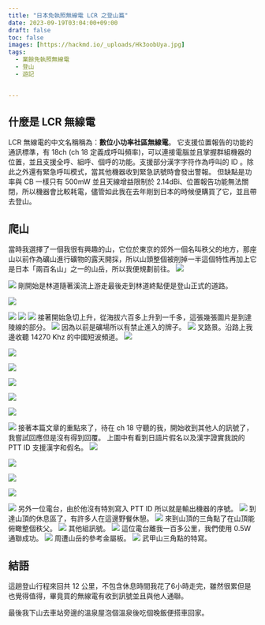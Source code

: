 ```yaml
---
title: "日本免執照無線電 LCR 之登山篇"
date: 2023-09-19T03:04:00+09:00
draft: false
toc: false
images: [https://hackmd.io/_uploads/Hk3oobUya.jpg]
tags:
  - 業餘免執照無線電
  - 登山
  - 遊記


---
```

## 什麼是 LCR 無線電
LCR 無線電的中文名稱稱為：**數位小功率社區無線電**。
它支援位置報告的功能的通訊標準，有 18ch (ch 18 定義成呼叫頻率)，可以連接電腦並且掌握群組機器的位置，並且支援全呼、組呼、個呼的功能。支援部分漢字字符作為呼叫的 ID 。除此之外還有緊急呼叫模式，當其他機器收到緊急訊號時會發出警報。 但缺點是功率與 CB 一樣只有 500mW 並且天線增益限制於 2.14dBi、位置報告功能無法關閉，所以機器會比較耗電，儘管如此我在去年剛到日本的時候便購買了它，並且帶去登山。
## 爬山
當時我選擇了一個我很有興趣的山，它位於東京的郊外一個名叫秩父的地方，那座山以前作為礦山進行礦物的露天開採，所以山頭整個被削掉一半這個特性再加上它是日本「兩百名山」之一的山岳，所以我便規劃前往。
![](https://hackmd.io/_uploads/HJxhsoZUk6.jpg)

![](https://hackmd.io/_uploads/Synis-Uyp.jpg)
剛開始是林道隨著溪流上游走最後走到林道終點便是登山正式的道路。


![](https://hackmd.io/_uploads/rk-noiW8kp.jpg)

![](https://hackmd.io/_uploads/H1pjj-Uka.jpg)
![](https://hackmd.io/_uploads/rkM2joZLkp.jpg)
![](https://hackmd.io/_uploads/rJfnoi-Iya.jpg)
接著開始急切上升，從海拔六百多上升到一千多，這張幾張圖片是到達陵線的部分。
![](https://hackmd.io/_uploads/SkZ2ojZIJp.jpg)
因為以前是礦場所以有禁止進入的牌子。
![](https://hackmd.io/_uploads/S1f3sjb8ya.jpg)
叉路景。沿路上我邊收聽 14270 Khz 的中國短波頻道。
![](https://hackmd.io/_uploads/Hyxnoo-UJ6.jpg)

![](https://hackmd.io/_uploads/BJgpjjZLJ6.jpg)

![](https://hackmd.io/_uploads/Hk3ji-Uk6.jpg)

![](https://hackmd.io/_uploads/ryZhjoWL1a.jpg)

![](https://hackmd.io/_uploads/rJgnoi-IkT.jpg)

![](https://hackmd.io/_uploads/H1-hsobI1a.jpg)

![](https://hackmd.io/_uploads/Hk3oobUya.jpg)
接著本篇文章的重點來了，待在 ch 18 守聽的我，開始收到其他人的訊號了，我嘗試回應但是沒有得到回覆。
上圖中有看到日語片假名以及漢字證實我說的 PTT ID 支援漢字和假名。
![](https://hackmd.io/_uploads/Hk3ioWL1T.jpg)

![](https://hackmd.io/_uploads/B12os-Uy6.jpg)

![](https://hackmd.io/_uploads/Byg3jiZIJa.jpg)

![](https://hackmd.io/_uploads/ry2ojZIJT.jpg)

![](https://hackmd.io/_uploads/Hyxnjo-I1a.jpg)
另外一位電台，由於他沒有特別寫入 PTT ID 所以就是輸出機器的序號。
![](https://hackmd.io/_uploads/Hkfhjj-8J6.jpg)
到達山頂的休息區了，有許多人在這邊野餐休憩。
![](https://hackmd.io/_uploads/S1M3ijW81p.jpg)
來到山頂的三角點了在山頂能俯瞰整個秩父。
![](https://hackmd.io/_uploads/H1W2sib8Ja.jpg)
其他組訊號。
![](https://hackmd.io/_uploads/Bynjs-IkT.jpg)
這位電台離我一百多公里，我們使用 0.5W 通聯成功。
![](https://hackmd.io/_uploads/B1W3os-Uyp.jpg)
周遭山岳的參考金屬板。
![](https://hackmd.io/_uploads/rJghso-U1a.jpg)
武甲山三角點的特寫。
## 結語
這趟登山行程來回共 12 公里，不包含休息時間我花了6小時走完，雖然很累但是也覺得值得，畢竟買的無線電有收到訊號並且與他人通聯。

最後我下山去車站旁邊的溫泉屋泡個溫泉後吃個晚飯便搭車回家。
